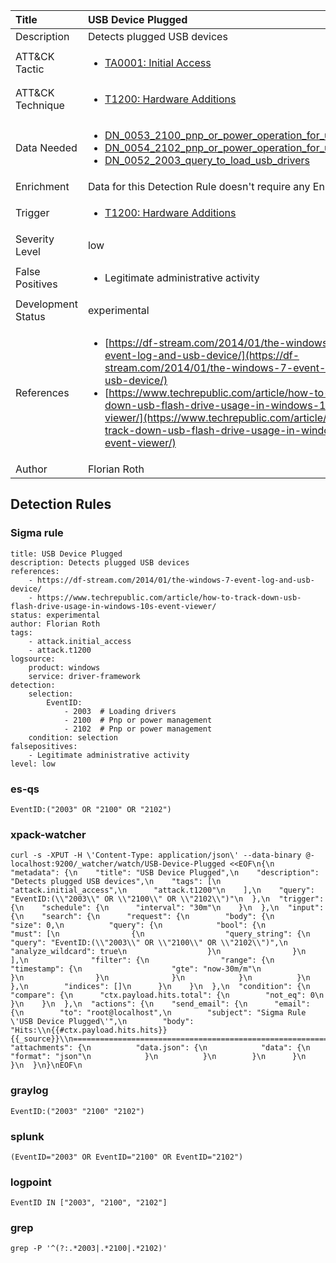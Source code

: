| Title                | USB Device Plugged                                                                                                                                                 |
|:---------------------|:------------------------------------------------------------------------------------------------------------------------------------------------------------|
| Description          | Detects plugged USB devices                                                                                                                                           |
| ATT&amp;CK Tactic    |  <ul><li>[TA0001: Initial Access](https://attack.mitre.org/tactics/TA0001)</li></ul>  |
| ATT&amp;CK Technique | <ul><li>[T1200: Hardware Additions](https://attack.mitre.org/techniques/T1200)</li></ul>  |
| Data Needed          | <ul><li>[DN_0053_2100_pnp_or_power_operation_for_usb_device](../Data_Needed/DN_0053_2100_pnp_or_power_operation_for_usb_device.md)</li><li>[DN_0054_2102_pnp_or_power_operation_for_usb_device](../Data_Needed/DN_0054_2102_pnp_or_power_operation_for_usb_device.md)</li><li>[DN_0052_2003_query_to_load_usb_drivers](../Data_Needed/DN_0052_2003_query_to_load_usb_drivers.md)</li></ul>  |
| Enrichment           |  Data for this Detection Rule doesn't require any Enrichments.  |
| Trigger              | <ul><li>[T1200: Hardware Additions](../Triggers/T1200.md)</li></ul>  |
| Severity Level       | low |
| False Positives      | <ul><li>Legitimate administrative activity</li></ul>  |
| Development Status   | experimental |
| References           | <ul><li>[https://df-stream.com/2014/01/the-windows-7-event-log-and-usb-device/](https://df-stream.com/2014/01/the-windows-7-event-log-and-usb-device/)</li><li>[https://www.techrepublic.com/article/how-to-track-down-usb-flash-drive-usage-in-windows-10s-event-viewer/](https://www.techrepublic.com/article/how-to-track-down-usb-flash-drive-usage-in-windows-10s-event-viewer/)</li></ul>  |
| Author               | Florian Roth |


## Detection Rules

### Sigma rule

```
title: USB Device Plugged
description: Detects plugged USB devices
references:
    - https://df-stream.com/2014/01/the-windows-7-event-log-and-usb-device/
    - https://www.techrepublic.com/article/how-to-track-down-usb-flash-drive-usage-in-windows-10s-event-viewer/
status: experimental
author: Florian Roth
tags:
    - attack.initial_access
    - attack.t1200
logsource:
    product: windows
    service: driver-framework
detection:
    selection:
        EventID: 
            - 2003  # Loading drivers
            - 2100  # Pnp or power management
            - 2102  # Pnp or power management
    condition: selection
falsepositives: 
    - Legitimate administrative activity
level: low

```





### es-qs
    
```
EventID:("2003" OR "2100" OR "2102")
```


### xpack-watcher
    
```
curl -s -XPUT -H \'Content-Type: application/json\' --data-binary @- localhost:9200/_watcher/watch/USB-Device-Plugged <<EOF\n{\n  "metadata": {\n    "title": "USB Device Plugged",\n    "description": "Detects plugged USB devices",\n    "tags": [\n      "attack.initial_access",\n      "attack.t1200"\n    ],\n    "query": "EventID:(\\"2003\\" OR \\"2100\\" OR \\"2102\\")"\n  },\n  "trigger": {\n    "schedule": {\n      "interval": "30m"\n    }\n  },\n  "input": {\n    "search": {\n      "request": {\n        "body": {\n          "size": 0,\n          "query": {\n            "bool": {\n              "must": [\n                {\n                  "query_string": {\n                    "query": "EventID:(\\"2003\\" OR \\"2100\\" OR \\"2102\\")",\n                    "analyze_wildcard": true\n                  }\n                }\n              ],\n              "filter": {\n                "range": {\n                  "timestamp": {\n                    "gte": "now-30m/m"\n                  }\n                }\n              }\n            }\n          }\n        },\n        "indices": []\n      }\n    }\n  },\n  "condition": {\n    "compare": {\n      "ctx.payload.hits.total": {\n        "not_eq": 0\n      }\n    }\n  },\n  "actions": {\n    "send_email": {\n      "email": {\n        "to": "root@localhost",\n        "subject": "Sigma Rule \'USB Device Plugged\'",\n        "body": "Hits:\\n{{#ctx.payload.hits.hits}}{{_source}}\\n================================================================================\\n{{/ctx.payload.hits.hits}}",\n        "attachments": {\n          "data.json": {\n            "data": {\n              "format": "json"\n            }\n          }\n        }\n      }\n    }\n  }\n}\nEOF\n
```


### graylog
    
```
EventID:("2003" "2100" "2102")
```


### splunk
    
```
(EventID="2003" OR EventID="2100" OR EventID="2102")
```


### logpoint
    
```
EventID IN ["2003", "2100", "2102"]
```


### grep
    
```
grep -P '^(?:.*2003|.*2100|.*2102)'
```



